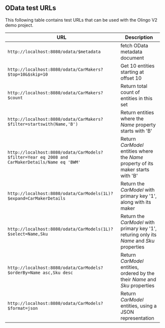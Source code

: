 ## OData test URLs

This following table contains test URLs that can be used with the Olingo V2 demo project.

| URL                                                                                            | Description                                                                               |
|------------------------------------------------------------------------------------------------|-------------------------------------------------------------------------------------------|
| `http://localhost:8080/odata/$metadata`                                                        | fetch OData metadata document                                                             |
| `http://localhost:8080/odata/CarMakers?$top=10&$skip=10`                                       | Get 10 entities starting at offset 10                                                     |
| `http://localhost:8080/odata/CarMakers?$count`                                                 | Return total count of entities in this set                                                |
| `http://localhost:8080/odata/CarMakers?$filter=startswith(Name,'B')`                           | Return entities where the *Name* property starts with 'B'                                 |
| `http://localhost:8080/odata/CarModels?$filter=Year eq 2008 and CarMakerDetails/Name eq 'BWM'` | Return *CarModel* entities where the *Name* property of its maker  starts with 'B'        |
| `http://localhost:8080/odata/CarModels(1L)?$expand=CarMakerDetails`                            | Return the *CarModel* with primary key '1', along with its maker                          |
| `http://localhost:8080/odata/CarModels(1L)?$select=Name,Sku`                                   | Return the *CarModel* with primary key '1', returing only its *Name* and *Sku* properties |
| `http://localhost:8080/odata/CarModels?$orderBy=Name asc,Sku desc`                             | Return *CarModel* entities, ordered by the their *Name* and *Sku* properties              |
| `http://localhost:8080/odata/CarModels?$format=json`                                           | Return *CarModel* entities, using a JSON representation                                   |






